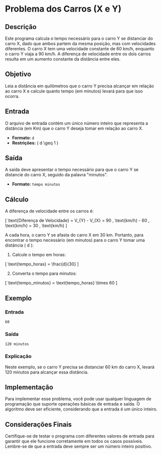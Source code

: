 # Problema dos Carros (X e Y)

## Descrição

Este programa calcula o tempo necessário para o carro Y se distanciar do carro X, dado que ambos partem da mesma posição, mas com velocidades diferentes. O carro X tem uma velocidade constante de 60 km/h, enquanto o carro Y viaja a 90 km/h. A diferença de velocidade entre os dois carros resulta em um aumento constante da distância entre eles.

## Objetivo

Leia a distância em quilômetros que o carro Y precisa alcançar em relação ao carro X e calcule quanto tempo (em minutos) levará para que isso ocorra.

## Entrada

O arquivo de entrada contém um único número inteiro que representa a distância (em Km) que o carro Y deseja tomar em relação ao carro X.

- **Formato:** `d`
- **Restrições:** \( d \geq 1 \)

## Saída

A saída deve apresentar o tempo necessário para que o carro Y se distancie do carro X, seguido da palavra "minutos".

- **Formato:** `tempo minutos`

## Cálculo

A diferença de velocidade entre os carros é:

\[ \text{Diferença de Velocidade} = V_{Y} - V_{X} = 90 \, \text{km/h} - 60 \, \text{km/h} = 30 \, \text{km/h} \]

A cada hora, o carro Y se afasta do carro X em 30 km. Portanto, para encontrar o tempo necessário (em minutos) para o carro Y tomar uma distância \( d \):

1. Calcule o tempo em horas:

\[ \text{tempo\_horas} = \frac{d}{30} \]

2. Converta o tempo para minutos:

\[ \text{tempo\_minutos} = \text{tempo\_horas} \times 60 \]

## Exemplo

### Entrada

```
60
```

### Saída

```
120 minutos
```

### Explicação

Neste exemplo, se o carro Y precisa se distanciar 60 km do carro X, levará 120 minutos para alcançar essa distância.

## Implementação

Para implementar esse problema, você pode usar qualquer linguagem de programação que suporte operações básicas de entrada e saída. O algoritmo deve ser eficiente, considerando que a entrada é um único inteiro.

## Considerações Finais

Certifique-se de testar o programa com diferentes valores de entrada para garantir que ele funcione corretamente em todos os casos possíveis. Lembre-se de que a entrada deve sempre ser um número inteiro positivo.
